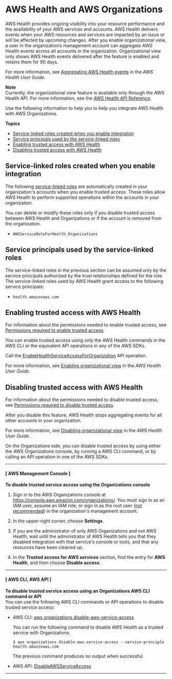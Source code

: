 # AWS Health and AWS Organizations<a name="services-that-can-integrate-health"></a>

AWS Health provides ongoing visibility into your resource performance and the availability of your AWS services and accounts\. AWS Health delivers events when your AWS resources and services are impacted by an issue or will be affected by upcoming changes\. After you enable organizational view, a user in the organization’s management account can aggregate AWS Health events across all accounts in the organization\. Organizational view only shows AWS Health events delivered after the feature is enabled and retains them for 90 days\. 

For more information, see [Aggregating AWS Health events](https://docs.aws.amazon.com/health/latest/ug/aggregate-events.html) in the *AWS Health User Guide*\.

**Note**  
Currently, the organizational view feature is available only through the AWS Health API\. For more information, see the [AWS Health API Reference](https://docs.aws.amazon.com/health/latest/APIReference/Welcome.html)\.

Use the following information to help you to help you integrate AWS Health with AWS Organizations\.

**Topics**
+ [Service\-linked roles created when you enable integration](#integrate-enable-slr-health)
+ [Service principals used by the service\-linked roles](#integrate-enable-svcprin-health)
+ [Enabling trusted access with AWS Health](#integrate-enable-ta-health)
+ [Disabling trusted access with AWS Health](#integrate-disable-ta-health)

## Service\-linked roles created when you enable integration<a name="integrate-enable-slr-health"></a>

The following [service\-linked roles](https://docs.aws.amazon.com/IAM/latest/UserGuide/using-service-linked-roles.html) are automatically created in your organization's accounts when you enable trusted access\. These roles allow AWS Health to perform supported operations within the accounts in your organization\.

You can delete or modify these roles only if you disable trusted access between AWS Health and Organizations or if the account is removed from the organization\.
+ `AWSServiceRoleForHealth_Organizations`

## Service principals used by the service\-linked roles<a name="integrate-enable-svcprin-health"></a>

The service\-linked roles in the previous section can be assumed only by the service principals authorized by the trust relationships defined for the role\. The service\-linked roles used by AWS Health grant access to the following service principals:
+ `health.amazonaws.com`

## Enabling trusted access with AWS Health<a name="integrate-enable-ta-health"></a>

For information about the permissions needed to enable trusted access, see [Permissions required to enable trusted access](orgs_integrate_services.md#orgs_trusted_access_perms)\.

You can enable trusted access using only the AWS Health commands in the AWS CLI or the equivalent API operations in any of the AWS SDKs\.

Call the [EnableHealthServiceAccessForOrganization](https://docs.aws.amazon.com/health/latest/APIReference/API_EnableHealthServiceAccessForOrganization.html) API operation\.

For more information, see [Enabling organizational view](https://docs.aws.amazon.com/health/latest/ug/aggregate-events.html#enable-organizational-view) in the *AWS Health User Guide*\.

## Disabling trusted access with AWS Health<a name="integrate-disable-ta-health"></a>

For information about the permissions needed to disable trusted access, see [Permissions required to disable trusted access](orgs_integrate_services.md#orgs_trusted_access_disable_perms)\.

After you disable this feature, AWS Health stops aggregating events for all other accounts in your organization\.

For more information, see [Disabling organizational view](https://docs.aws.amazon.com/health/latest/ug/aggregate-events.html#disabling-organizational-view) in the *AWS Health User Guide*\.

On the Organizations side, you can disable trusted access by using either the AWS Organizations console, by running a AWS CLI command, or by calling an API operation in one of the AWS SDKs\.

------
#### [ AWS Management Console ]

**To disable trusted service access using the Organizations console**

1. Sign in to the AWS Organizations console at [https://console\.aws\.amazon\.com/organizations/](https://console.aws.amazon.com/organizations/)\. You must sign in as an IAM user, assume an IAM role, or sign in as the root user \([not recommended](https://docs.aws.amazon.com/IAM/latest/UserGuide/best-practices.html#lock-away-credentials)\) in the organization's management account\. 

1. In the upper\-right corner, choose **Settings**\.

1. If you are the administrator of only AWS Organizations and not AWS Health, wait until the administrator of AWS Health tells you that they disabled integration with that service's console or tools, and that any resources have been cleaned up\.

1. In the **Trusted access for AWS services** section, find the entry for **AWS Health**, and then choose **Disable access**\.

------
#### [ AWS CLI, AWS API ]

**To disable trusted service access using an Organizations AWS CLI command or API**  
You can use the following AWS CLI commands or API operations to disable trusted service access:
+ AWS CLI: [aws organizations disable\-aws\-service\-access](https://docs.aws.amazon.com/cli/latest/reference/organizations/disable-aws-service-access.html)

  You can run the following command to disable AWS Health as a trusted service with Organizations\.

  ```
  $ aws organizations disable-aws-service-access --service-principle health.amazonaws.com
  ```

  The previous command produces no output when successful\.
+ AWS API: [DisableAWSServiceAccess](https://docs.aws.amazon.com/organizations/latest/APIReference/API_DisableAWSServiceAccess.html)

------